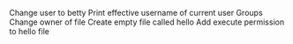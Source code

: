 Change user to betty
Print effective username of current user
Groups
Change owner  of file
Create empty file called hello
Add execute permission to hello file
